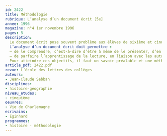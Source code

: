 ```yaml
---
id: 2422
title: Méthodologie 
rubrique: L’analyse d’un document écrit [5e]
annee: 1996
magazine: n°4 1er novembre 1996
pages: 5
description: 
  Le document écrit pose souvent problème aux élèves de sixième et cinquième du fait de leur insuffisante maîtrise de la lecture. Cette constatation doit amener à limiter le nombre de documents écrits (trois ou quatre maximum par leçon), et à donner des textes courts, faciles, de préférence narratifs ou descriptifs.
  L’analyse d’un document écrit doit permettre :
  – de le comprendre, c’est-à-dire d’être à même de le présenter, d’en dégager les idées essentielles, de traduire les informations qu’il comporte sous forme d’un résumé, d’un tableau ou d’un schéma ;
  – de parfaire l’apprentissage de la lecture, en liaison avec les autres disciplines et en particulier le français.
  Pour atteindre ces objectifs, il faut un savoir préalable et une méthode rigoureuse. Cet article prend comme support le portrait de Charlemagne tiré de la « Vie de Charlemagne », d’Éginhard…
article_pdf: 2422.pdf
revue: L’école des lettres des collèges
auteurs:
- Jean-Claude Sebban
disciplines:
- histoire-géographie
niveau_etudes:
- cinquième
oeuvres:
- Vie de Charlemagne
ecrivains:
- Eginhard
programmes:
- histoire - méthodologie
---
```

